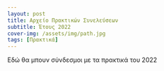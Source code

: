 ```yaml
---
layout: post
title: Αρχείο Πρακτικών Συνελεύσεων
subtitle: Έτους 2022
cover-img: /assets/img/path.jpg
tags: [Πρακτικά]
---
```



Εδώ θα μπουν σύνδεσμοι με τα πρακτικά του 2022